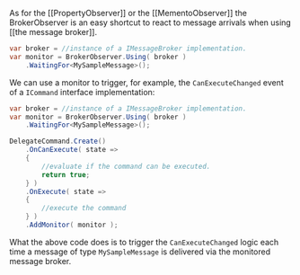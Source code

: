 As for the [[PropertyObserver]] or the [[MementoObserver]] the BrokerObserver is an easy shortcut to react to message arrivals when using [[the message broker]].

```csharp
var broker = //instance of a IMessageBroker implementation.
var monitor = BrokerObserver.Using( broker )
    .WaitingFor<MySampleMessage>();
```

We can use a monitor to trigger, for example, the `CanExecuteChanged` event of a `ICommand` interface implementation:

```csharp
var broker = //instance of a IMessageBroker implementation.
var monitor = BrokerObserver.Using( broker )
    .WaitingFor<MySampleMessage>();

DelegateCommand.Create()    .OnCanExecute( state =>    {
        //evaluate if the command can be executed.        return true;    } )
    .OnExecute( state =>
    {
        //execute the command
    } )
    .AddMonitor( monitor );
```

What the above code does is to trigger the `CanExecuteChanged` logic each time a message of type `MySampleMessage` is delivered via the monitored message broker.